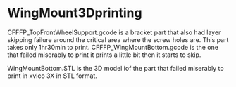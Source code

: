 # WingMount3Dprinting

CFFFP_TopFrontWheelSupport.gcode is a bracket part that also had layer skipping failure around the critical area where the screw holes are. This part takes only 1hr30min to print.
CFFFP_WingMountBottom.gcode is the one that failed miserably to print it prints a little bit then it starts to skip.

WingMountBottom.STL is the 3D model iof the part that failed miserably to print in xvico 3X in STL format.

